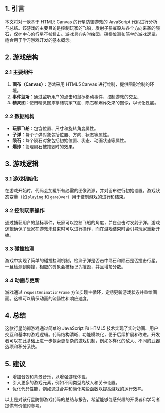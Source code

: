 







## 1. 引言

本文将对一款基于 HTML5 Canvas 的行星防御游戏的 JavaScript 代码进行分析与总结。该游戏的主要目的是控制玩家的飞船，发射子弹摧毁从各个方向来袭的陨石，保护中心的行星不被撞击。游戏具有实时绘图、碰撞检测和简单的游戏逻辑，适合用于学习游戏开发的基本概念。

## 2. 游戏结构

### 2.1 主要组件

1. **画布（Canvas）**：游戏采用 HTML5 Canvas 进行绘制，提供图形绘制的环境。
2. **事件监听**：通过监听用户的点击和鼠标移动事件，控制游戏的交互。
3. **精灵图**：使用精灵图来存储玩家飞船、陨石和爆炸效果的图像，以优化性能。

### 2.2 数据结构

- **玩家飞船**：包含位置、尺寸和旋转角度属性。
- **子弹**：每个子弹对象包括位置、方向、状态等属性。
- **陨石**：每个陨石对象包括初始位置、状态、动画状态等属性。
- **爆炸**：管理陨石被摧毁时的效果。

## 3. 游戏逻辑

### 3.1 游戏初始化

在游戏开始时，代码会加载所有必需的图像资源，并对画布进行初始设置。游戏状态变量（如 `playing` 和 `gameOver`）用于控制游戏的进行和结束。

### 3.2 控制玩家操作

通过捕获用户的鼠标事件，玩家可以控制飞船的角度，并在点击时发射子弹。游戏逻辑确保了玩家在游戏未结束时可以进行操作，而在游戏结束时会引导玩家重新开始。

### 3.3 碰撞检测

游戏中实现了简单的碰撞检测机制，检测子弹是否击中陨石和陨石是否撞击行星。一旦检测到碰撞，相应的对象会被标记为摧毁，并且增加分数。

### 3.4 动画与更新

游戏通过 `requestAnimationFrame` 方法实现主循环，定期更新游戏状态并重绘画面。这样可以确保动画的流畅性和响应速度。

## 4. 总结

这款行星防御游戏通过简单的 JavaScript 和 HTML5 技术实现了实时动画、用户交互和基本的游戏逻辑。代码结构清晰、功能模块化，便于后续扩展和改进。开发者可以在此基础上进一步探索更复杂的游戏机制，例如多样化的敌人、不同的武器选项和积分系统。

## 5. 建议

- 增加音效和背景音乐，以增强游戏体验。
- 引入更多的游戏元素，例如不同类型的敌人和关卡设置。
- 优化代码性能，例如通过合并和简化某些函数以提高游戏的运行效率。

以上是对该行星防御游戏代码的总结与报告，希望能够为感兴趣的开发者和学习者提供有价值的参考。